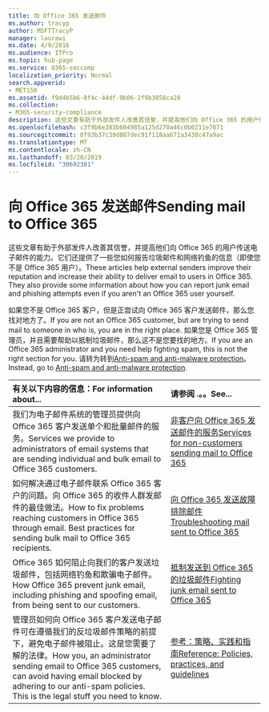 ```yaml
---
title: 向 Office 365 发送邮件
ms.author: tracyp
author: MSFTTracyP
manager: laurawi
ms.date: 4/9/2016
ms.audience: ITPro
ms.topic: hub-page
ms.service: O365-seccomp
localization_priority: Normal
search.appverid:
- MET150
ms.assetid: f9d4b5b6-8f4c-44df-9b06-2f9b3058ca20
ms.collection:
- M365-security-compliance
description: 这些文章有助于外部发件人改善其信誉，并提高他们向 Office 365 的用户传送电子邮件的能力。它们还提供了一些您如何报告垃圾邮件和网络钓鱼的信息（即使您不是 Office 365 用户）。
ms.openlocfilehash: c3f9b6e383b604985a125d270a46c0b0211e7071
ms.sourcegitcommit: 0f93b37c39d807dec91f118aa671a3430c47a9ac
ms.translationtype: MT
ms.contentlocale: zh-CN
ms.lasthandoff: 03/20/2019
ms.locfileid: "30692381"
---
```

# <a name="sending-mail-to-office-365"></a><span data-ttu-id="ea9f2-104">向 Office 365 发送邮件</span><span class="sxs-lookup"><span data-stu-id="ea9f2-104">Sending mail to Office 365</span></span>

<span data-ttu-id="ea9f2-p102">这些文章有助于外部发件人改善其信誉，并提高他们向 Office 365 的用户传送电子邮件的能力。它们还提供了一些您如何报告垃圾邮件和网络钓鱼的信息（即使您不是 Office 365 用户）。</span><span class="sxs-lookup"><span data-stu-id="ea9f2-p102">These articles help external senders improve their reputation and increase their ability to deliver email to users in Office 365. They also provide some information about how you can report junk email and phishing attempts even if you aren't an Office 365 user yourself.</span></span>
  
<span data-ttu-id="ea9f2-107">如果您不是 Office 365 客户，但是正尝试向 Office 365 客户发送邮件，那么您找对地方了。</span><span class="sxs-lookup"><span data-stu-id="ea9f2-107">If you are not an Office 365 customer, but are trying to send mail to someone in who is, you are in the right place.</span></span> <span data-ttu-id="ea9f2-108">如果您是 Office 365 管理员，并且需要帮助以抵制垃圾邮件，那么这不是您要找的地方。</span><span class="sxs-lookup"><span data-stu-id="ea9f2-108">If you are an Office 365 administrator and you need help fighting spam, this is not the right section for you.</span></span> <span data-ttu-id="ea9f2-109">请转为转到[Anti-spam and anti-malware protection](http://technet.microsoft.com/library/93c6c227-7442-4293-b64d-ec8f15c928db.aspx)。</span><span class="sxs-lookup"><span data-stu-id="ea9f2-109">Instead, go to [Anti-spam and anti-malware protection](http://technet.microsoft.com/library/93c6c227-7442-4293-b64d-ec8f15c928db.aspx).</span></span>
  
|<span data-ttu-id="ea9f2-110">**有关以下内容的信息：**</span><span class="sxs-lookup"><span data-stu-id="ea9f2-110">**For information about...**</span></span>|<span data-ttu-id="ea9f2-111">**请参阅 .。。**</span><span class="sxs-lookup"><span data-stu-id="ea9f2-111">**See...**</span></span>|
|:-----|:-----|
|<span data-ttu-id="ea9f2-112">我们为电子邮件系统的管理员提供向 Office 365 客户发送单个和批量邮件的服务。</span><span class="sxs-lookup"><span data-stu-id="ea9f2-112">Services we provide to administrators of email systems that are sending individual and bulk email to Office 365 customers.</span></span>  <br/> |[<span data-ttu-id="ea9f2-113">非客户向 Office 365 发送邮件的服务</span><span class="sxs-lookup"><span data-stu-id="ea9f2-113">Services for non-customers sending mail to Office 365</span></span>](services-for-non-customers.md) <br/> |
|<span data-ttu-id="ea9f2-p104">如何解决通过电子邮件联系 Office 365 客户的问题。向 Office 365 的收件人群发邮件的最佳做法。</span><span class="sxs-lookup"><span data-stu-id="ea9f2-p104">How to fix problems reaching customers in Office 365 through email. Best practices for sending bulk mail to Office 365 recipients.</span></span>  <br/> |[<span data-ttu-id="ea9f2-116">向 Office 365 发送故障排除邮件</span><span class="sxs-lookup"><span data-stu-id="ea9f2-116">Troubleshooting mail sent to Office 365</span></span>](troubleshooting-mail-sent-to-office-365.md) <br/> |
|<span data-ttu-id="ea9f2-117">Office 365 如何阻止向我们的客户发送垃圾邮件，包括网络钓鱼和欺骗电子邮件。</span><span class="sxs-lookup"><span data-stu-id="ea9f2-117">How Office 365 prevent junk email, including phishing and spoofing email, from being sent to our customers.</span></span>  <br/> |[<span data-ttu-id="ea9f2-118">抵制发送到 Office 365 的垃圾邮件</span><span class="sxs-lookup"><span data-stu-id="ea9f2-118">Fighting junk email sent to Office 365</span></span>](fighting-junk-email.md) <br/> |
|<span data-ttu-id="ea9f2-p105">管理员如何向 Office 365 客户发送电子邮件可在遵循我们的反垃圾邮件策略的前提下，避免电子邮件被阻止。这是您需要了解的法律。</span><span class="sxs-lookup"><span data-stu-id="ea9f2-p105">How you, an administrator sending email to Office 365 customers, can avoid having email blocked by adhering to our anti-spam policies. This is the legal stuff you need to know.</span></span>  <br/> |[<span data-ttu-id="ea9f2-121">参考：策略、实践和指南</span><span class="sxs-lookup"><span data-stu-id="ea9f2-121">Reference: Policies, practices, and guidelines</span></span>](reference-policies-practices-and-guidelines.md) <br/> |
   

